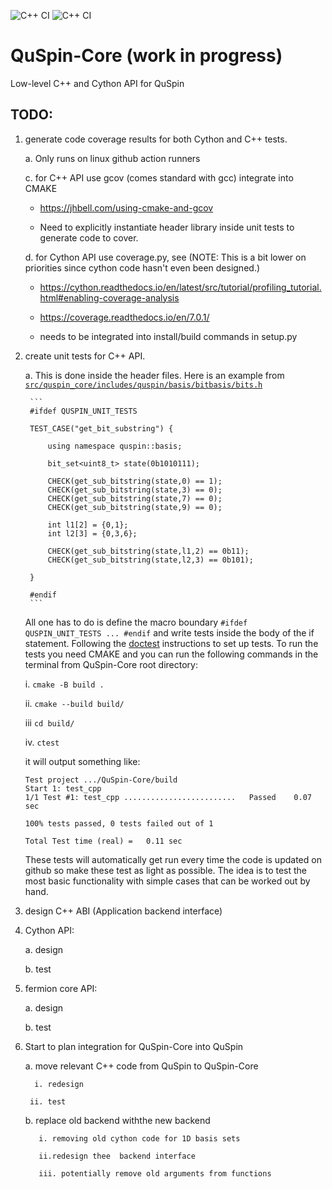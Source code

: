 
![C++ CI](https://github.com/QuSpin/QuSpin-Core/actions/workflows/cpp_api_ci.yml/badge.svg)
![C++ CI](https://github.com/QuSpin/QuSpin-Core/actions/workflows/cython_api_ci.yml/badge.svg)

# QuSpin-Core (work in progress)
Low-level C++ and Cython API for QuSpin 

## TODO:

1. generate code coverage results for both Cython and C++ tests. 

    a. Only runs on linux github action runners

    c. for C++ API use gcov (comes standard with gcc) integrate into CMAKE

    * https://jhbell.com/using-cmake-and-gcov
    
    * Need to explicitly instantiate header library inside unit tests to generate code to cover. 
    
    d. for Cython API use coverage.py, see (NOTE: This is a bit lower on priorities since cython code hasn't even been designed.)
    
	* https://cython.readthedocs.io/en/latest/src/tutorial/profiling_tutorial.html#enabling-coverage-analysis
        
    * https://coverage.readthedocs.io/en/7.0.1/
        
    * needs to be integrated into install/build commands in setup.py

2. create unit tests for C++ API. 

    a. This is done inside the header files. Here is an example from [`src/quspin_core/includes/quspin/basis/bitbasis/bits.h`](https://github.com/QuSpin/QuSpin-Core/blob/83e273776a6421ca58b5a20302e8a1bdd5950163/src/quspin_core/includes/quspin/basis/bitbasis/bits.h#L94)
    
        ```
        #ifdef QUSPIN_UNIT_TESTS

        TEST_CASE("get_bit_substring") {

            using namespace quspin::basis;

            bit_set<uint8_t> state(0b1010111);

            CHECK(get_sub_bitstring(state,0) == 1);
            CHECK(get_sub_bitstring(state,3) == 0);
            CHECK(get_sub_bitstring(state,7) == 0);
            CHECK(get_sub_bitstring(state,9) == 0);

            int l1[2] = {0,1};
            int l2[3] = {0,3,6};

            CHECK(get_sub_bitstring(state,l1,2) == 0b11);
            CHECK(get_sub_bitstring(state,l2,3) == 0b101);

        }

        #endif
        ```
	All one has to do is define the macro boundary `#ifdef QUSPIN_UNIT_TESTS ... #endif` and write tests inside the body of the if statement. Following the [doctest](https://github.com/doctest/doctest) instructions to set up tests. To run the tests you need CMAKE and you can run the following commands in the terminal from QuSpin-Core root directory:
	
	i. `cmake -B build .`
	
	ii. `cmake --build build/ `
	
	iii `cd build/`
	
	iv. `ctest `
	
	it will output something like:
	
	```
	Test project .../QuSpin-Core/build
	Start 1: test_cpp
	1/1 Test #1: test_cpp .........................   Passed    0.07 sec

	100% tests passed, 0 tests failed out of 1

	Total Test time (real) =   0.11 sec
	```
	
	These tests will automatically get run every time the code is updated on github so make these test as light as possible. The idea is to test the most basic functionality with simple cases that can be worked out by hand. 

3. design C++ ABI (Application backend interface) 

4. Cython API:

    a. design
    
    b. test
    
5. fermion core API:
    
    a. design
    
    b. test

6. Start to plan integration for QuSpin-Core into QuSpin

    a. move relevant C++ code from QuSpin to QuSpin-Core

		 i. redesign

	    ii. test
        
    b. replace old backend withthe  new backend
    
	      i. removing old cython code for 1D basis sets
	        
	      ii.redesign thee  backend interface 
	        
	      iii. potentially remove old arguments from functions


